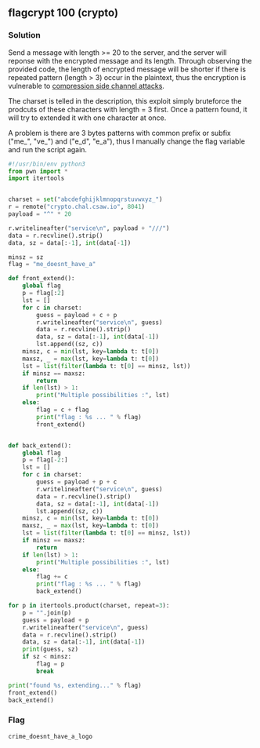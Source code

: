 ## flagcrypt 100 (crypto)

### Solution

Send a message with length >= 20 to the server, and the server will reponse with the encrypted message and its length.
Through observing the provided code, the length of encrypted message will be shorter if there is repeated pattern (length > 3) occur in the plaintext, thus the encryption is vulnerable to [compression side channel attacks](https://www.sjoerdlangkemper.nl/2016/08/23/compression-side-channel-attacks/).

The charset is telled in the description, this exploit simply bruteforce the prodcuts of these characters with length = 3 first. Once a pattern found, it will try to extended it with one character at once.

A problem is there are 3 bytes patterns with common prefix or subfix ("me_", "ve_") and ("e\_d", "e\_a"), thus I manually change the flag variable and run the script again.

```python
#!/usr/bin/env python3
from pwn import *
import itertools


charset = set("abcdefghijklmnopqrstuvwxyz_")
r = remote("crypto.chal.csaw.io", 8041)
payload = "^" * 20

r.writelineafter("service\n", payload + "///")
data = r.recvline().strip()
data, sz = data[:-1], int(data[-1])

minsz = sz
flag = "me_doesnt_have_a"

def front_extend():
    global flag
    p = flag[:2]
    lst = []
    for c in charset:
        guess = payload + c + p
        r.writelineafter("service\n", guess)
        data = r.recvline().strip()
        data, sz = data[:-1], int(data[-1])
        lst.append((sz, c))
    minsz, c = min(lst, key=lambda t: t[0])
    maxsz, _ = max(lst, key=lambda t: t[0])
    lst = list(filter(lambda t: t[0] == minsz, lst))
    if minsz == maxsz:
        return
    if len(lst) > 1:
        print("Multiple possibilities :", lst)
    else:
        flag = c + flag
        print("flag : %s ... " % flag)
        front_extend()


def back_extend():
    global flag
    p = flag[-2:]
    lst = []
    for c in charset:
        guess = payload + p + c
        r.writelineafter("service\n", guess)
        data = r.recvline().strip()
        data, sz = data[:-1], int(data[-1])
        lst.append((sz, c))
    minsz, c = min(lst, key=lambda t: t[0])
    maxsz, _ = max(lst, key=lambda t: t[0])
    lst = list(filter(lambda t: t[0] == minsz, lst))
    if minsz == maxsz:
        return
    if len(lst) > 1:
        print("Multiple possibilities :", lst)
    else:
        flag += c
        print("flag : %s ... " % flag)
        back_extend()

for p in itertools.product(charset, repeat=3):
    p = "".join(p)
    guess = payload + p
    r.writelineafter("service\n", guess)
    data = r.recvline().strip()
    data, sz = data[:-1], int(data[-1])
    print(guess, sz)
    if sz < minsz:
        flag = p
        break

print("found %s, extending..." % flag)
front_extend()
back_extend()
```

### Flag

```
crime_doesnt_have_a_logo
```
